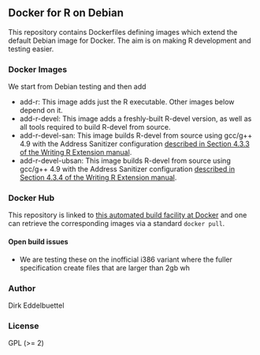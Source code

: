 
## Docker for R on Debian

This repository contains Dockerfiles defining images which extend the default
Debian image for Docker. The aim is on making R development and testing easier.

### Docker Images

We start from Debian testing and then add

* add-r:  This image adds just the R executable. Other images below depend on it.
* add-r-devel: This image adds a freshly-built R-devel version, as well as
all tools required to build R-devel from source.
* add-r-devel-san: This image builds R-devel from source using gcc/g++ 4.9
with the Address Sanitizer configuration [described in Section 4.3.3 of the
Writing R Extension manual](http://cran.rstudio.com/doc/manuals/r-devel/R-exts.html#Using-Address-Sanitizer).
* add-r-devel-ubsan: This image builds R-devel from source using gcc/g++ 4.9
with the Address Sanitizer configuration [described in Section 4.3.4 of the
Writing R Extension manual](http://cran.rstudio.com/doc/manuals/r-devel/R-exts.html#Using-Undefined-Behaviour-Sanitizer).

### Docker Hub

This repository is linked to 
[this automated build facility at Docker](https://registry.hub.docker.com/u/eddelbuettel/docker-debian-r/)
and one can retrieve the corresponding images via a standard `docker pull`.

#### Open build issues

* We are testing these on the inofficial i386 variant where the fuller
specification create files that are larger than 2gb wh

### Author

Dirk Eddelbuettel

### License

GPL (>= 2)

